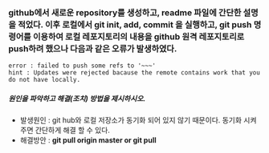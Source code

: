 ### github에서 새로운 repository를 생성하고, readme 파일에 간단한 설명을 적었다. 이후 로컬에서 git init, add, commit 을 실행하고, git push 명령어를 이용하여 로컬 레포지토리의 내용을 github 원격 레포지토리로 push하려 했으나 다음과 같은 오류가 발생하였다.
```
error : failed to push some refs to '~~~'
hint : Updates were rejected bacause the remote contains work that you do not have locally.
```
##### 원인을 파악하고 해결(조치) 방법을 제시하시오.

- 발생원인 : git hub와 로컬 저장소가 동기화 되어 있지 않기 때문이다. 동기화 시켜주면 간단하게 해결 할 수 있다.
- 해결방안 : **git pull origin master or git pull**
